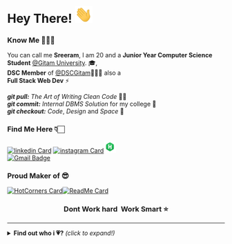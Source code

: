 # Hey There! <img src="https://github.com/AsishRaju/AsishRaju/raw/master/gifs/hi.gif" width="40px"></h2>

### Know Me 🙋🏻‍♂️

You can call me **Sreeram**,
I am 20 and a **Junior Year Computer Science Student** [@Gitam University](https://www.gitam.edu/). 🎓,<br> **DSC Member** of [@DSCGitam](https://github.com/dsc-gitam)🤹🏻‍♂️ also a <br>**Full Stack Web Dev** ⚡

_**git pull:**_ _The Art of Writing Clean Code_ 👌🏻<br>
_**git commit:**_ _Internal DBMS Solution_ for my college 🤩<br>
_**git checkout:**_ _Code_, _Design_ and _Space_ 🚀

### Find Me Here 👇🏻

[![linkedin Card](https://img.icons8.com/color/28/000000/linkedin.png)](https://www.linkedin.com/in/sreeram-thatavarthi/)
[![instagram Card](https://img.icons8.com/fluent/28/000000/instagram-new.png)](https://www.instagram.com/ram_thatavarthi/)[![HackerRank Card](https://github.com/AsishRaju/AsishRaju/raw/master/gifs/hackerrank..png)](https://www.hackerrank.com/sreeramt2019) <br>
[![Gmail Badge](https://img.shields.io/badge/-sreeramt2019@gmail.com-c14438?style=flat-square&logo=Gmail&logoColor=white&link=mailto:sreeramt2019@gmail.com)](mailto:sreeramt2019@gmail.com)

### Proud Maker of 😎

[![HotCorners Card](https://github-readme-stats.vercel.app/api/pin/?username=SreeramThatavarthi&repo=fleague)]( https://github.com/SreeramThatavarthi/fleague)[![ReadMe Card](https://github-readme-stats.vercel.app/api/pin/?username=SreeramThatavarthi&repo=shoppingApp)](https://github.com/AsishRaju/FirePad)

<h3 align="center"><strong> Dont Work hard &nbsp;Work Smart ⭐</strong> </h3>

---

<details close>
<summary><b>Find out who i 💗?</b> <i>(click to expand!)</i></summary>

### inCoding 👨🏻‍💻

<img src="https://img.icons8.com/color/28/000000/windows-10.png"/>
<img src="https://img.icons8.com/fluent/28/000000/console.png"/>
<img src="https://img.icons8.com/color/28/000000/git.png"/>
<img src="https://img.icons8.com/fluent/28/000000/chrome.png"/>
<img src="https://github.com/AsishRaju/AsishRaju/raw/master/gifs/code.png"/>
<img src="https://github.com/AsishRaju/AsishRaju/raw/master/gifs/postman..png"/>
<img src="https://github.com/AsishRaju/AsishRaju/raw/master/gifs/mongodb.png"/>
<img src="https://github.com/AsishRaju/AsishRaju/raw/master/gifs/firebase.png"/>
<img src="https://github.com/AsishRaju/AsishRaju/raw/master/gifs/react.png"/>
<img src="https://github.com/AsishRaju/AsishRaju/raw/master/gifs/nodejs.png"/> 
<img src="https://github.com/AsishRaju/AsishRaju/raw/master/gifs/javascript.png"/> 
<img src="https://github.com/AsishRaju/AsishRaju/raw/master/gifs/python.png"/>
<img src="https://img.icons8.com/color/28/000000/java-coffee-cup-logo.png"/>
<img src="https://github.com/AsishRaju/AsishRaju/raw/master/gifs/arduino.png"/>
<img src="https://github.com/AsishRaju/AsishRaju/raw/master/gifs/c++.png"/>
<img src="https://github.com/AsishRaju/AsishRaju/raw/master/gifs/c.png"/>

```
I keep going dates with them 💗, best part no one hates me for going on date with others 😁.
```

```
They find me attractive so do i 😉.
```

### Profile Overview 👀

![Github stats](https://github-readme-stats.vercel.app/api?username=SreeramThatavarthi&show_icons=true)<br>
```
And at last some stats to impress my next 😍😉.
```

</details>
